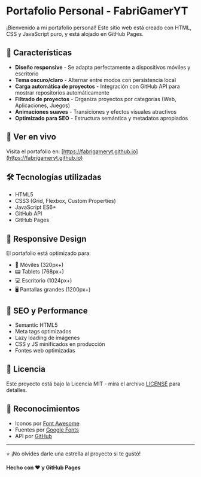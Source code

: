 # Portafolio Personal - FabriGamerYT

¡Bienvenido a mi portafolio personal! Este sitio web está creado con HTML, CSS y JavaScript puro, y está alojado en GitHub Pages.

## 🌟 Características

- **Diseño responsive** - Se adapta perfectamente a dispositivos móviles y escritorio
- **Tema oscuro/claro** - Alternar entre modos con persistencia local
- **Carga automática de proyectos** - Integración con GitHub API para mostrar repositorios automáticamente
- **Filtrado de proyectos** - Organiza proyectos por categorías (Web, Aplicaciones, Juegos)
- **Animaciones suaves** - Transiciones y efectos visuales atractivos
- **Optimizado para SEO** - Estructura semántica y metadatos apropiados

## 🚀 Ver en vivo

Visita el portafolio en: [https://fabrigameryt.github.io](https://fabrigameryt.github.io)

## 🛠️ Tecnologías utilizadas

- HTML5
- CSS3 (Grid, Flexbox, Custom Properties)
- JavaScript ES6+
- GitHub API
- GitHub Pages

## 📱 Responsive Design

El portafolio está optimizado para:
- 📱 Móviles (320px+)
- 📟 Tablets (768px+)
- 💻 Escritorio (1024px+)
- 🖥️ Pantallas grandes (1200px+)

## 🎯 SEO y Performance

- Semantic HTML5
- Meta tags optimizados
- Lazy loading de imágenes
- CSS y JS minificados en producción
- Fontes web optimizadas


## 📄 Licencia

Este proyecto está bajo la Licencia MIT - mira el archivo [LICENSE](LICENSE) para detalles.

## 🎉 Reconocimientos

- Iconos por [Font Awesome](https://fontawesome.com)
- Fuentes por [Google Fonts](https://fonts.google.com)
- API por [GitHub](https://docs.github.com/en/rest)

---

⭐ ¡No olvides darle una estrella al proyecto si te gustó!

**Hecho con ❤️ y GitHub Pages**
